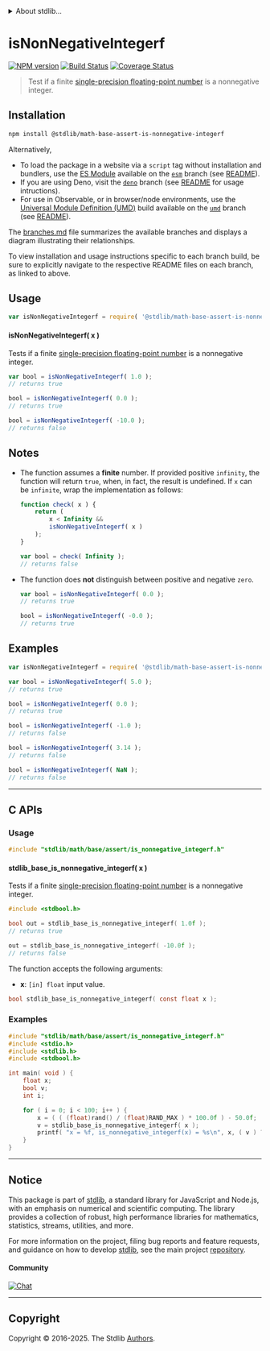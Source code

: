 <!--

@license Apache-2.0

Copyright (c) 2024 The Stdlib Authors.

Licensed under the Apache License, Version 2.0 (the "License");
you may not use this file except in compliance with the License.
You may obtain a copy of the License at

   http://www.apache.org/licenses/LICENSE-2.0

Unless required by applicable law or agreed to in writing, software
distributed under the License is distributed on an "AS IS" BASIS,
WITHOUT WARRANTIES OR CONDITIONS OF ANY KIND, either express or implied.
See the License for the specific language governing permissions and
limitations under the License.

-->


<details>
  <summary>
    About stdlib...
  </summary>
  <p>We believe in a future in which the web is a preferred environment for numerical computation. To help realize this future, we've built stdlib. stdlib is a standard library, with an emphasis on numerical and scientific computation, written in JavaScript (and C) for execution in browsers and in Node.js.</p>
  <p>The library is fully decomposable, being architected in such a way that you can swap out and mix and match APIs and functionality to cater to your exact preferences and use cases.</p>
  <p>When you use stdlib, you can be absolutely certain that you are using the most thorough, rigorous, well-written, studied, documented, tested, measured, and high-quality code out there.</p>
  <p>To join us in bringing numerical computing to the web, get started by checking us out on <a href="https://github.com/stdlib-js/stdlib">GitHub</a>, and please consider <a href="https://opencollective.com/stdlib">financially supporting stdlib</a>. We greatly appreciate your continued support!</p>
</details>

# isNonNegativeIntegerf

[![NPM version][npm-image]][npm-url] [![Build Status][test-image]][test-url] [![Coverage Status][coverage-image]][coverage-url] <!-- [![dependencies][dependencies-image]][dependencies-url] -->

> Test if a finite [single-precision floating-point number][ieee754] is a nonnegative integer.

<section class="installation">

## Installation

```bash
npm install @stdlib/math-base-assert-is-nonnegative-integerf
```

Alternatively,

-   To load the package in a website via a `script` tag without installation and bundlers, use the [ES Module][es-module] available on the [`esm`][esm-url] branch (see [README][esm-readme]).
-   If you are using Deno, visit the [`deno`][deno-url] branch (see [README][deno-readme] for usage intructions).
-   For use in Observable, or in browser/node environments, use the [Universal Module Definition (UMD)][umd] build available on the [`umd`][umd-url] branch (see [README][umd-readme]).

The [branches.md][branches-url] file summarizes the available branches and displays a diagram illustrating their relationships.

To view installation and usage instructions specific to each branch build, be sure to explicitly navigate to the respective README files on each branch, as linked to above.

</section>

<section class="usage">

## Usage

```javascript
var isNonNegativeIntegerf = require( '@stdlib/math-base-assert-is-nonnegative-integerf' );
```

#### isNonNegativeIntegerf( x )

Tests if a finite [single-precision floating-point number][ieee754] is a nonnegative integer.

```javascript
var bool = isNonNegativeIntegerf( 1.0 );
// returns true

bool = isNonNegativeIntegerf( 0.0 );
// returns true

bool = isNonNegativeIntegerf( -10.0 );
// returns false
```

</section>

<!-- /.usage -->

<section class="notes">

## Notes

-   The function assumes a **finite** number. If provided positive `infinity`, the function will return `true`, when, in fact, the result is undefined. If `x` can be `infinite`, wrap the implementation as follows:

    ```javascript
    function check( x ) {
        return (
            x < Infinity &&
            isNonNegativeIntegerf( x )
        );
    }

    var bool = check( Infinity );
    // returns false
    ```

-   The function does **not** distinguish between positive and negative `zero`.

    ```javascript
    var bool = isNonNegativeIntegerf( 0.0 );
    // returns true

    bool = isNonNegativeIntegerf( -0.0 );
    // returns true
    ```

</section>

<!-- /.notes -->

<section class="examples">

## Examples

<!-- eslint no-undef: "error" -->

```javascript
var isNonNegativeIntegerf = require( '@stdlib/math-base-assert-is-nonnegative-integerf' );

var bool = isNonNegativeIntegerf( 5.0 );
// returns true

bool = isNonNegativeIntegerf( 0.0 );
// returns true

bool = isNonNegativeIntegerf( -1.0 );
// returns false

bool = isNonNegativeIntegerf( 3.14 );
// returns false

bool = isNonNegativeIntegerf( NaN );
// returns false
```

</section>

<!-- /.examples -->

<!-- C interface documentation. -->

* * *

<section class="c">

## C APIs

<!-- Section to include introductory text. Make sure to keep an empty line after the intro `section` element and another before the `/section` close. -->

<section class="intro">

</section>

<!-- /.intro -->

<!-- C usage documentation. -->

<section class="usage">

### Usage

```c
#include "stdlib/math/base/assert/is_nonnegative_integerf.h"
```

#### stdlib_base_is_nonnegative_integerf( x )

Tests if a finite [single-precision floating-point number][ieee754] is a nonnegative integer.

```c
#include <stdbool.h>

bool out = stdlib_base_is_nonnegative_integerf( 1.0f );
// returns true

out = stdlib_base_is_nonnegative_integerf( -10.0f );
// returns false
```

The function accepts the following arguments:

-   **x**: `[in] float` input value.

```c
bool stdlib_base_is_nonnegative_integerf( const float x );
```

</section>

<!-- /.usage -->

<!-- C API usage notes. Make sure to keep an empty line after the `section` element and another before the `/section` close. -->

<section class="notes">

</section>

<!-- /.notes -->

<!-- C API usage examples. -->

<section class="examples">

### Examples

```c
#include "stdlib/math/base/assert/is_nonnegative_integerf.h"
#include <stdio.h>
#include <stdlib.h>
#include <stdbool.h>

int main( void ) {
    float x;
    bool v;
    int i;

    for ( i = 0; i < 100; i++ ) {
        x = ( ( (float)rand() / (float)RAND_MAX ) * 100.0f ) - 50.0f;
        v = stdlib_base_is_nonnegative_integerf( x );
        printf( "x = %f, is_nonnegative_integerf(x) = %s\n", x, ( v ) ? "true" : "false" );
    }
}
```

</section>

<!-- /.examples -->

</section>

<!-- /.c -->

<!-- Section for related `stdlib` packages. Do not manually edit this section, as it is automatically populated. -->

<section class="related">

</section>

<!-- /.related -->

<!-- Section for all links. Make sure to keep an empty line after the `section` element and another before the `/section` close. -->


<section class="main-repo" >

* * *

## Notice

This package is part of [stdlib][stdlib], a standard library for JavaScript and Node.js, with an emphasis on numerical and scientific computing. The library provides a collection of robust, high performance libraries for mathematics, statistics, streams, utilities, and more.

For more information on the project, filing bug reports and feature requests, and guidance on how to develop [stdlib][stdlib], see the main project [repository][stdlib].

#### Community

[![Chat][chat-image]][chat-url]

---

## Copyright

Copyright &copy; 2016-2025. The Stdlib [Authors][stdlib-authors].

</section>

<!-- /.stdlib -->

<!-- Section for all links. Make sure to keep an empty line after the `section` element and another before the `/section` close. -->

<section class="links">

[npm-image]: http://img.shields.io/npm/v/@stdlib/math-base-assert-is-nonnegative-integerf.svg
[npm-url]: https://npmjs.org/package/@stdlib/math-base-assert-is-nonnegative-integerf

[test-image]: https://github.com/stdlib-js/math-base-assert-is-nonnegative-integerf/actions/workflows/test.yml/badge.svg?branch=main
[test-url]: https://github.com/stdlib-js/math-base-assert-is-nonnegative-integerf/actions/workflows/test.yml?query=branch:main

[coverage-image]: https://img.shields.io/codecov/c/github/stdlib-js/math-base-assert-is-nonnegative-integerf/main.svg
[coverage-url]: https://codecov.io/github/stdlib-js/math-base-assert-is-nonnegative-integerf?branch=main

<!--

[dependencies-image]: https://img.shields.io/david/stdlib-js/math-base-assert-is-nonnegative-integerf.svg
[dependencies-url]: https://david-dm.org/stdlib-js/math-base-assert-is-nonnegative-integerf/main

-->

[chat-image]: https://img.shields.io/gitter/room/stdlib-js/stdlib.svg
[chat-url]: https://app.gitter.im/#/room/#stdlib-js_stdlib:gitter.im

[stdlib]: https://github.com/stdlib-js/stdlib

[stdlib-authors]: https://github.com/stdlib-js/stdlib/graphs/contributors

[umd]: https://github.com/umdjs/umd
[es-module]: https://developer.mozilla.org/en-US/docs/Web/JavaScript/Guide/Modules

[deno-url]: https://github.com/stdlib-js/math-base-assert-is-nonnegative-integerf/tree/deno
[deno-readme]: https://github.com/stdlib-js/math-base-assert-is-nonnegative-integerf/blob/deno/README.md
[umd-url]: https://github.com/stdlib-js/math-base-assert-is-nonnegative-integerf/tree/umd
[umd-readme]: https://github.com/stdlib-js/math-base-assert-is-nonnegative-integerf/blob/umd/README.md
[esm-url]: https://github.com/stdlib-js/math-base-assert-is-nonnegative-integerf/tree/esm
[esm-readme]: https://github.com/stdlib-js/math-base-assert-is-nonnegative-integerf/blob/esm/README.md
[branches-url]: https://github.com/stdlib-js/math-base-assert-is-nonnegative-integerf/blob/main/branches.md

[ieee754]: https://en.wikipedia.org/wiki/IEEE_754-1985

<!-- <related-links> -->

<!-- </related-links> -->

</section>

<!-- /.links -->

